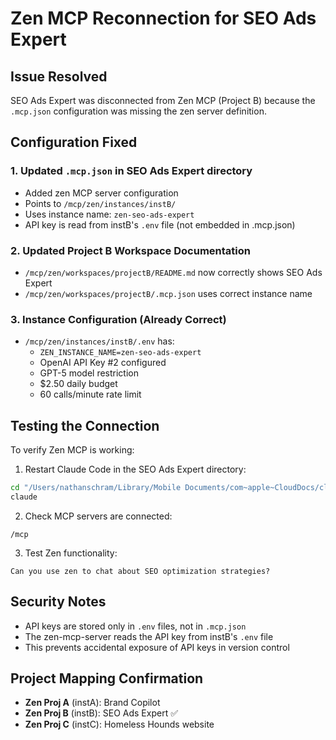 # Zen MCP Reconnection for SEO Ads Expert

## Issue Resolved
SEO Ads Expert was disconnected from Zen MCP (Project B) because the `.mcp.json` configuration was missing the zen server definition.

## Configuration Fixed

### 1. Updated `.mcp.json` in SEO Ads Expert directory
- Added zen MCP server configuration
- Points to `/mcp/zen/instances/instB/`
- Uses instance name: `zen-seo-ads-expert`
- API key is read from instB's `.env` file (not embedded in .mcp.json)

### 2. Updated Project B Workspace Documentation
- `/mcp/zen/workspaces/projectB/README.md` now correctly shows SEO Ads Expert
- `/mcp/zen/workspaces/projectB/.mcp.json` uses correct instance name

### 3. Instance Configuration (Already Correct)
- `/mcp/zen/instances/instB/.env` has:
  - `ZEN_INSTANCE_NAME=zen-seo-ads-expert`
  - OpenAI API Key #2 configured
  - GPT-5 model restriction
  - $2.50 daily budget
  - 60 calls/minute rate limit

## Testing the Connection

To verify Zen MCP is working:

1. Restart Claude Code in the SEO Ads Expert directory:
```bash
cd "/Users/nathanschram/Library/Mobile Documents/com~apple~CloudDocs/claude-code-tools/lba/infrastructure/tools/seo-ads-expert"
claude
```

2. Check MCP servers are connected:
```
/mcp
```

3. Test Zen functionality:
```
Can you use zen to chat about SEO optimization strategies?
```

## Security Notes
- API keys are stored only in `.env` files, not in `.mcp.json`
- The zen-mcp-server reads the API key from instB's `.env` file
- This prevents accidental exposure of API keys in version control

## Project Mapping Confirmation
- **Zen Proj A** (instA): Brand Copilot
- **Zen Proj B** (instB): SEO Ads Expert ✅
- **Zen Proj C** (instC): Homeless Hounds website